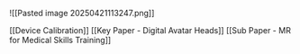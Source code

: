 ![[Pasted image 20250421113247.png]]

[[Device Calibration]]
[[Key Paper - Digital Avatar Heads]]
[[Sub Paper - MR for Medical Skills Training]]
